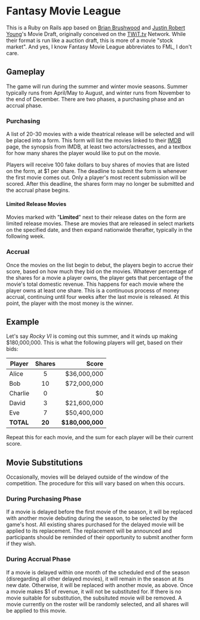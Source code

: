Fantasy Movie League
=========

This is a Ruby on Rails app based on [Brian Brushwood] and [Justin Robert Young]'s Movie Draft, originally conceived on the [TWiT.tv] Network. While their format is run like a auction draft, this is more of a movie "stock market". And yes, I know Fantasy Movie League abbreviates to FML, I don't care.

Gameplay
--
The game will run during the summer and winter movie seasons. Summer typically runs from April/May to August, and winter runs from November to the end of December. There are two phases, a purchasing phase and an accrual phase.

### Purchasing
A list of 20-30 movies with a wide theatrical release will be selected and will be placed into a form. This form will list the movies linked to their [IMDB] page, the synopsis from IMDB, at least two actors/actresses, and a textbox for how many shares the player would like to put on the movie.

Players will receive 100 fake dollars to buy shares of movies that are listed on the form, at $1 per share. The deadline to submit the form is whenever the first movie comes out. Only a player's most recent submission will be scored. After this deadline, the shares form may no longer be submitted and the accrual phase begins.

#### Limited Release Movies
Movies marked with "**Limited**" next to their release dates on the form are limited release movies. These are movies that are released in select markets on the specified date, and then expand nationwide therafter, typically in the following week.

### Accrual
Once the movies on the list begin to debut, the players begin to accrue their score, based on how much they bid on the movies. Whatever percentage of the shares for a movie a player owns, the player gets that percentage of the movie's total domestic revenue. This happens for each movie where the player owns at least one share. This is a continuous process of money accrual, continuing until four weeks after the last movie is released. At this point, the player with the most money is the winner.

Example
--
Let's say *Rocky VI* is coming out this summer, and it winds up making $180,000,000. This is what the following players will get, based on their bids:

| Player        | Shares        | Score          |
| ------------- |:-------------:| --------------:|
| Alice         | 5             | $36,000,000    |
| Bob           | 10            | $72,000,000    |
| Charlie       | 0             | $0             |
| David         | 3             | $21,600,000    |
| Eve           | 7             | $50,400,000    |
|**TOTAL**      |**20**         |**$180,000,000**|

Repeat this for each movie, and the sum for each player will be their current score.

Movie Substitutions
--
Occasionally, movies will be delayed outside of the window of the competition. The procedure for this will vary based on when this occurs.

### During Purchasing Phase
If a movie is delayed before the first movie of the season, it will be replaced with another movie debuting during the season, to be selected by the game's host. All existing shares purchased for the delayed movie will be applied to its replacement. The replacement will be announced and participants should be reminded of their opportunity to submit another form if they wish.

### During Accrual Phase
If a movie is delayed within one month of the scheduled end of the season (disregarding all other delayed movies), it will remain in the season at its new date. Otherwise, it will be replaced with another movie, as above. Once a movie makes $1 of revenue, it will not be substituted for. If there is no movie suitable for substitution, the subsituted movie will be removed. A movie currently on the roster will be randomly selected, and all shares will be applied to this movie.

[Brian Brushwood]:http://www.twitter.com/shwood
[Justin Robert Young]:http://www.twitter.com/justinryoung
[TWiT.tv]:http://www.twit.tv
[IMDB]:http://www.imdb.com